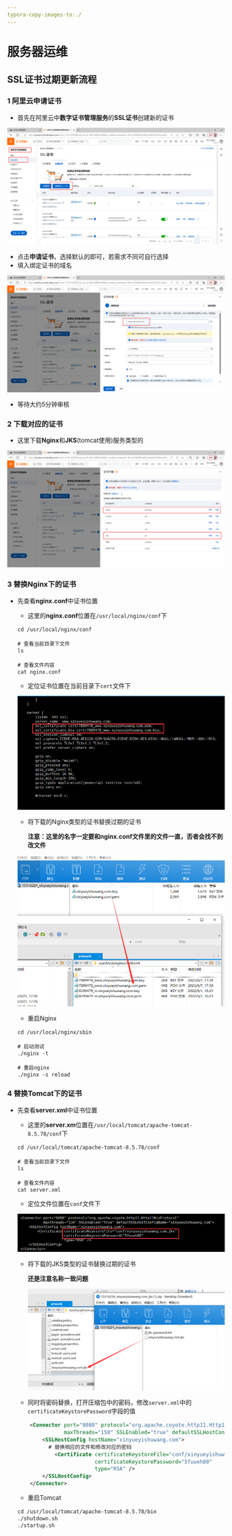 ```yaml
---
typora-copy-images-to:./
---
```


# 服务器运维



## SSL证书过期更新流程



### 1 阿里云申请证书

- 首先在阿里云中**数字证书管理服务**的**SSL证书**创建新的证书

![image-20230607201304162](image-20230607201304162.png)

- 点击**申请证书**，选择默认的即可，若需求不同可自行选择
- 填入绑定证书的域名

![image-20230607201814833](image-20230607201814833.png)

- 等待大约5分钟审核



### 2 下载对应的证书

- 这里下载**Nginx**和**JKS**(tomcat使用)服务类型的

![image-20230607202158093](image-20230607202158093.png)



### 3 替换Nginx下的证书

- 先查看**nginx.conf**中证书位置

  - 这里的**nginx.conf**位置在`/usr/local/nginx/conf`下

  ```shell
  cd /usr/local/nginx/conf
  
  # 查看当前目录下文件
  ls 
  
  # 查看文件内容
  cat nginx.conf
  ```

  - 定位证书位置在当前目录下`cert`文件下

  ![image-20230607202834424](image-20230607202834424.png)

  - 将下载的Nginx类型的证书替换过期的证书

    **注意：这里的名字一定要和nginx.conf文件里的文件一直，否者会找不到改文件**

  ![image-20230607203101336](image-20230607203101336.png)

  - 重启Nginx

  ```shell
  cd /usr/local/nginx/sbin
  
  # 启动测试
  ./nginx -t
  
  # 重启nginx
  ./nginx -s reload
  ```



### 4 替换Tomcat下的证书

- 先查看**server.xml**中证书位置

  - 这里的**server.xm**位置在`/usr/local/tomcat/apache-tomcat-8.5.78/conf`下

  ```shell
  cd /usr/local/tomcat/apache-tomcat-8.5.78/conf
  
  # 查看当前目录下文件
  ls 
  
  # 查看文件内容
  cat server.xml
  ```

  - 定位文件位置在`conf`文件下

  ![image-20230607203849275](image-20230607203849275.png)

  - 将下载的JKS类型的证书替换过期的证书

    **还是注意名称一致问题**

    ![image-20230607204103115](image-20230607204103115.png)

  - 同时将密码替换，打开压缩包中的密码，修改`server.xml`中的`certificateKeystorePassword`字段的值

  ```xml
      <Connector port="8080" protocol="org.apache.coyote.http11.Http11NioProtocol"
                 maxThreads="150" SSLEnabled="true" defaultSSLHostConfigName="xinyueyishuwang.com">
          <SSLHostConfig hostName="xinyueyishuwang.com">
          	# 替换相应的文件和修改对应的密码
              <Certificate certificateKeystoreFile="conf/xinyueyishuwang.com.jks"
                           certificateKeystorePassword="5fuueh80"
                           type="RSA" />
          </SSLHostConfig>
      </Connector>
  
  ```

  

  - 重启Tomcat

  ```shell
  cd /usr/local/tomcat/apache-tomcat-8.5.78/bin
  ./shutdown.sh
  ./startup.sh
  ```

